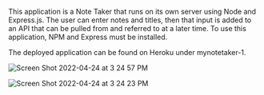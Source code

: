 This application is a Note Taker that runs on its own server using Node and Express.js. The user can enter notes and titles, then that input is added to
an API that can be pulled from and referred to at a later time. To use this application, NPM and Express must be installed. 

The deployed application can be found on Heroku under mynotetaker-1. 



![Screen Shot 2022-04-24 at 3 24 57 PM](https://user-images.githubusercontent.com/98545911/164995204-2a4bd009-abce-452b-98b3-7a11e0626af6.png)


![Screen Shot 2022-04-24 at 3 24 23 PM](https://user-images.githubusercontent.com/98545911/164995225-858e4274-03f9-4a78-9a63-5244cf0d5bfd.png)

